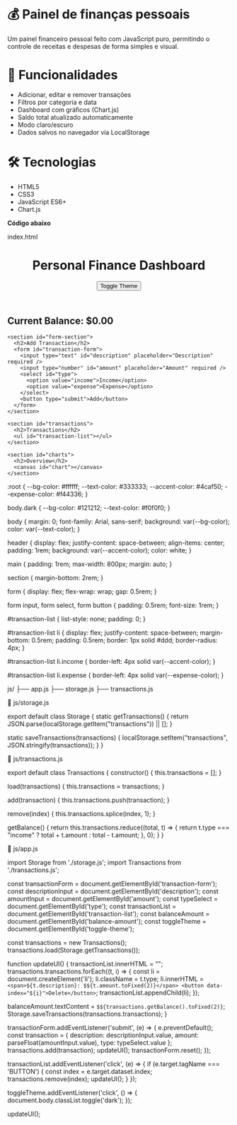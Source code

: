 # 💰 Painel de finanças pessoais

Um painel financeiro pessoal feito com JavaScript puro, permitindo o controle de receitas e despesas de forma simples e visual.

# 🚀 Funcionalidades
- Adicionar, editar e remover transações
- Filtros por categoria e data
- Dashboard com gráficos (Chart.js)
- Saldo total atualizado automaticamente
- Modo claro/escuro
- Dados salvos no navegador via LocalStorage

# 🛠️ Tecnologias
- HTML5
- CSS3
- JavaScript ES6+
- Chart.js

**Código abaixo**

 index.html 
<!DOCTYPE html>
<html lang="en">
<head>
  <meta charset="UTF-8" />
  <meta name="viewport" content="width=device-width, initial-scale=1.0"/>
  <title>Personal Finance Dashboard</title>
  <link rel="stylesheet" href="css/style.css"/>
</head>
<body>
  <header>
    <h1>Personal Finance Dashboard</h1>
    <button id="toggle-theme">Toggle Theme</button>
  </header>

  <main>
    <section id="balance">
      <h2>Current Balance: <span id="balance-amount">$0.00</span></h2>
    </section>

    <section id="form-section">
      <h2>Add Transaction</h2>
      <form id="transaction-form">
        <input type="text" id="description" placeholder="Description" required />
        <input type="number" id="amount" placeholder="Amount" required />
        <select id="type">
          <option value="income">Income</option>
          <option value="expense">Expense</option>
        </select>
        <button type="submit">Add</button>
      </form>
    </section>

    <section id="transactions">
      <h2>Transactions</h2>
      <ul id="transaction-list"></ul>
    </section>

    <section id="charts">
      <h2>Overview</h2>
      <canvas id="chart"></canvas>
    </section>
  </main>

  <script type="module" src="js/app.js"></script>
</body>
</html>

:root {
  --bg-color: #ffffff;
  --text-color: #333333;
  --accent-color: #4caf50;
  --expense-color: #f44336;
}

body.dark {
  --bg-color: #121212;
  --text-color: #f0f0f0;
}

body {
  margin: 0;
  font-family: Arial, sans-serif;
  background: var(--bg-color);
  color: var(--text-color);
}

header {
  display: flex;
  justify-content: space-between;
  align-items: center;
  padding: 1rem;
  background: var(--accent-color);
  color: white;
}

main {
  padding: 1rem;
  max-width: 800px;
  margin: auto;
}

section {
  margin-bottom: 2rem;
}

form {
  display: flex;
  flex-wrap: wrap;
  gap: 0.5rem;
}

form input,
form select,
form button {
  padding: 0.5rem;
  font-size: 1rem;
}

#transaction-list {
  list-style: none;
  padding: 0;
}

#transaction-list li {
  display: flex;
  justify-content: space-between;
  margin-bottom: 0.5rem;
  padding: 0.5rem;
  border: 1px solid #ddd;
  border-radius: 4px;
}

#transaction-list li.income {
  border-left: 4px solid var(--accent-color);
}

#transaction-list li.expense {
  border-left: 4px solid var(--expense-color);
}


js/
├── app.js
├── storage.js
├── transactions.js

📂 js/storage.js

export default class Storage {
  static getTransactions() {
    return JSON.parse(localStorage.getItem("transactions")) || [];
  }

  static saveTransactions(transactions) {
    localStorage.setItem("transactions", JSON.stringify(transactions));
  }
}

📂 js/transactions.js

export default class Transactions {
  constructor() {
    this.transactions = [];
  }

  load(transactions) {
    this.transactions = transactions;
  }

  add(transaction) {
    this.transactions.push(transaction);
  }

  remove(index) {
    this.transactions.splice(index, 1);
  }

  getBalance() {
    return this.transactions.reduce((total, t) => {
      return t.type === "income"
        ? total + t.amount
        : total - t.amount;
    }, 0);
  }
}

📂 js/app.js

import Storage from './storage.js';
import Transactions from './transactions.js';

const transactionForm = document.getElementById('transaction-form');
const descriptionInput = document.getElementById('description');
const amountInput = document.getElementById('amount');
const typeSelect = document.getElementById('type');
const transactionList = document.getElementById('transaction-list');
const balanceAmount = document.getElementById('balance-amount');
const toggleTheme = document.getElementById('toggle-theme');

const transactions = new Transactions();
transactions.load(Storage.getTransactions());

function updateUI() {
  transactionList.innerHTML = "";
  transactions.transactions.forEach((t, i) => {
    const li = document.createElement('li');
    li.className = t.type;
    li.innerHTML = `
      <span>${t.description}: $${t.amount.toFixed(2)}</span>
      <button data-index="${i}">Delete</button>
    `;
    transactionList.appendChild(li);
  });
  
  balanceAmount.textContent = `$${transactions.getBalance().toFixed(2)}`;
  Storage.saveTransactions(transactions.transactions);
  }

transactionForm.addEventListener('submit', (e) => {
  e.preventDefault();
  const transaction = {
    description: descriptionInput.value,
    amount: parseFloat(amountInput.value),
    type: typeSelect.value
  };
  transactions.add(transaction);
  updateUI();
  transactionForm.reset();
});

transactionList.addEventListener('click', (e) => {
  if (e.target.tagName === 'BUTTON') {
    const index = e.target.dataset.index;
    transactions.remove(index);
    updateUI();
  }
});

toggleTheme.addEventListener('click', () => {
  document.body.classList.toggle('dark');
});

updateUI();
